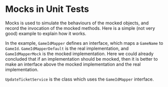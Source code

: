 # Mocks in Unit Tests

Mocks is used to simulate the behaviours of the mocked objects, and record the invocation of the mocked methods. Here is a simple (not very good) example to explain how it works.

In the example, `GameIdMapper` defines an interface, which maps a `GameName` to `GameId`. `GameIdMapperDefault` is the real implementation, and `GameIdMapperMock` is the mocked implementation. Here we could already concluded that if an implementation should be mocked, then it is better to make an interface above the mocked implementation and the real implementation.

`UpdateTicketService` is the class which uses the `GameIdMapper` interface.
